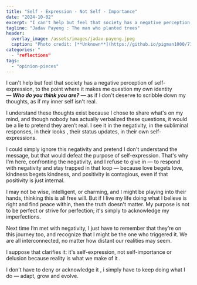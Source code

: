 ```yaml
---
title: "Self - Expression - Not Self - Importance"
date: "2024-10-02"
excerpt: "I can't help but feel that society has a negative perception of self-expression, to the point where it makes me question my own identity — _**Who do you think you are?**_ — as if I don't deserve to scribble down my thoughts, as if my inner self isn't real."
tagline: "Jadav Payeng : The man who planted trees"
header:
  overlay_image: /assets/images/jadav-payeng.jpeg
  caption: "Photo credit: [**Unknown**](https://github.io/pigman1000/718818739938)"
categories: "
  - "reflections"
tags: 
  - "opinion-pieces"
---
```

I can't help but feel that society has a negative perception of self-expression, to the point where it makes me question my own identity — _**Who do you think you are?**_ — as if I don't deserve to scribble down my thoughts, as if my inner self isn't real.

I understand these thoughts exist because I chose to share what's on my mind, and though nobody has actually verbalized these questions, it would be a lie to pretend they aren’t real. I see it in the negativity, in the subliminal responses, in their looks , their status updates, in their own self-expressions.

I could simply ignore this negativity and pretend I don't understand the message, but that would defeat the purpose of self-expression. That's why I'm here, confronting the negativity, and I refuse to give in — to respond with negativity and stay trapped in that loop — because love begets love, kindness begets kindness, and positivity is contagious, even if that positivity is just internal.

I may not be wise, intelligent, or charming, and I might be playing into their hands, thinking this is all free will. But if I live my life doing what I believe is right and find peace within, then the truth doesn't matter. My purpose is not to be perfect or strive for perfection; it's simply to acknowledge my imperfections.

Next time I’m met with negativity, I just have to remember that they’re on this journey too, and recognize that I might be the one who triggered it. We are all interconnected, no matter how distant our realities may seem.

I suppose that clarifies it: it's self-expression, not self-importance or delusion because reality is what we make of it .

I don't have to deny or acknowledge it , i simply have to keep doing what I do — adapt, grow and evolve.
